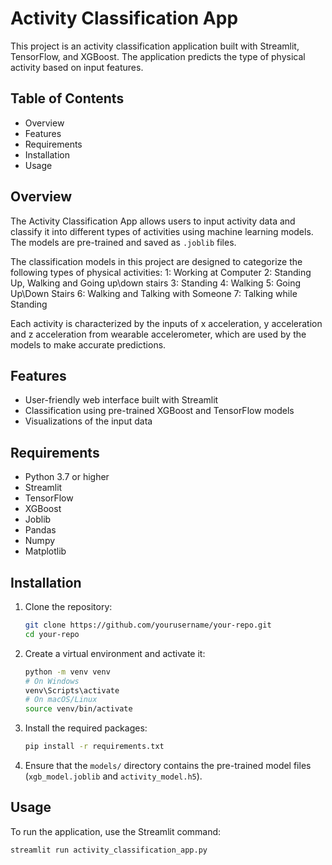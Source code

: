 # Activity Classification App

This project is an activity classification application built with Streamlit, TensorFlow, and XGBoost. The application predicts the type of physical activity based on input features.

## Table of Contents

- Overview
- Features
- Requirements
- Installation
- Usage

## Overview

The Activity Classification App allows users to input activity data and classify it into different types of activities using machine learning models. The models are pre-trained and saved as `.joblib` files.

The classification models in this project are designed to categorize the following types of physical activities:
1: Working at Computer
2: Standing Up, Walking and Going up\down stairs
3: Standing
4: Walking
5: Going Up\Down Stairs
6: Walking and Talking with Someone
7: Talking while Standing

Each activity is characterized by the inputs of x acceleration, y acceleration and z acceleration from wearable accelerometer, which are used by the models to make accurate predictions.


## Features

- User-friendly web interface built with Streamlit
- Classification using pre-trained XGBoost and TensorFlow models
- Visualizations of the input data

## Requirements

- Python 3.7 or higher
- Streamlit
- TensorFlow
- XGBoost
- Joblib
- Pandas
- Numpy
- Matplotlib

## Installation

1. Clone the repository:

    ```bash
    git clone https://github.com/yourusername/your-repo.git
    cd your-repo
    ```

2. Create a virtual environment and activate it:

    ```bash
    python -m venv venv
    # On Windows
    venv\Scripts\activate
    # On macOS/Linux
    source venv/bin/activate
    ```

3. Install the required packages:

    ```bash
    pip install -r requirements.txt
    ```

4. Ensure that the `models/` directory contains the pre-trained model files (`xgb_model.joblib` and `activity_model.h5`).

## Usage

To run the application, use the Streamlit command:

```bash
streamlit run activity_classification_app.py
